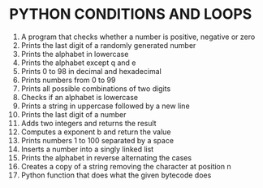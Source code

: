 # PYTHON CONDITIONS AND LOOPS
1. A program that checks whether a number is positive, negative or zero
2. Prints the last digit of a randomly generated number
3. Prints the alphabet in lowercase
4. Prints the alphabet except q and e
5. Prints 0 to 98 in decimal and hexadecimal
6. Prints numbers from 0 to 99
7. Prints all possible combinations of two digits
8. Checks if an alphabet is lowercase
9. Prints a string in uppercase followed by a new line
10. Prints the last digit of a number
11. Adds two integers and returns the result
12. Computes a exponent b and return the value
13. Prints numbers 1 to 100 separated by a space
14. Inserts a number into a singly linked list
15. Prints the alphabet in reverse alternating the cases
16. Creates a copy of a string removing the character at position n
17. Python function that does what the given bytecode does
